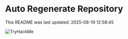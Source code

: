 # Auto Regenerate Repository

This README was last updated: 2025-08-19 12:58:45

 ![TryHackMe](https://tryhackme.com/badge/533634)